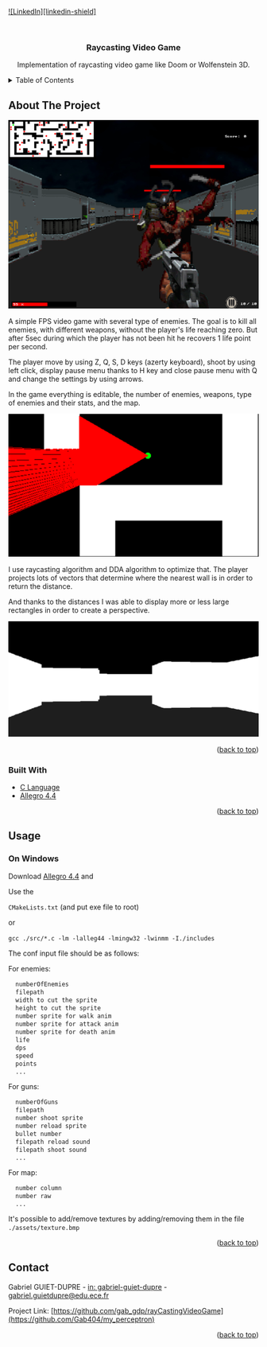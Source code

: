 <div id="top"></div>

[![LinkedIn][linkedin-shield]][linkedin-url]



<!-- PROJECT LOGO -->
<br />
<div align="center">
  <h3 align="center">Raycasting Video Game</h3>

  <p align="center">
    Implementation of raycasting video game like Doom or Wolfenstein 3D.
</div>



<!-- TABLE OF CONTENTS -->
<details>
  <summary>Table of Contents</summary>
  <ol>
    <li>
      <a href="#about-the-project">About The Project</a>
      <ul>
        <li><a href="#built-with">Built With</a></li>
      </ul>
    </li>
    <li><a href="#usage">Usage</a></li>
    <li><a href="#contact">Contact</a></li>
  </ol>
</details>



<!-- ABOUT THE PROJECT -->
## About The Project

![Product Name Screen Shot][schema-network]

A simple FPS video game with several type of enemies.
The goal is to kill all enemies, with different weapons, without the player's life reaching zero. But after 5sec during which the player has not been hit he recovers 1 life point per second.

The player move by using Z, Q, S, D keys (azerty keyboard), shoot by using left click, display pause menu thanks to H key and close pause menu with Q and change the settings by using arrows.

In the game everything is editable, the number of enemies, weapons, type of enemies and their stats, and the map.

![Product Name Screen Shot][loss-function]

I use raycasting algorithm and DDA algorithm to optimize that. The player projects lots of vectors that determine where the nearest wall is in order to return the distance.

And thanks to the distances I was able to display more or less large rectangles in order to create a perspective.

![Product Name Screen Shot][less-texture]


<p align="right">(<a href="#top">back to top</a>)</p>



### Built With


* [C Language](https://fr.wikipedia.org/wiki/C_(langage))
* [Allegro 4.4](https://www.allegro.cc/manual/4/api/)

<p align="right">(<a href="#top">back to top</a>)</p>


<!-- USAGE EXAMPLES -->
## Usage

### On Windows

Download [Allegro 4.4](https://liballeg.org/old.html) and 

Use the 

`CMakeLists.txt` (and put exe file to root)

or 

`gcc ./src/*.c -lm -lalleg44 -lmingw32 -lwinmm -I./includes`


The conf input file should be as follows:

For enemies:

      numberOfEnemies
      filepath
      width to cut the sprite
      height to cut the sprite
      number sprite for walk anim
      number sprite for attack anim
      number sprite for death anim
      life
      dps
      speed
      points
      ...

For guns:

      numberOfGuns
      filepath
      number shoot sprite
      number reload sprite
      bullet number
      filepath reload sound
      filepath shoot sound
      ...


For map:

      number column
      number raw
      ...

It's possible to add/remove textures by adding/removing them in the file `./assets/texture.bmp`

<p align="right">(<a href="#top">back to top</a>)</p>


<!-- CONTACT -->
## Contact

Gabriel GUIET-DUPRE - [in: gabriel-guiet-dupre](https://linkedin.com/in/gabriel-guiet-dupre) - gabriel.guietdupre@edu.ece.fr

Project Link: [https://github.com/gab_gdp/rayCastingVideoGame](https://github.com/Gab404/my_perceptron)

<p align="right">(<a href="#top">back to top</a>)</p>



<!-- MARKDOWN LINKS & IMAGES -->
<!-- https://www.markdownguide.org/basic-syntax/#reference-style-links -->
[linkedin-url]: https://linkedin.com/in/gabriel-guiet-dupre
[schema-network]: ./assets/gameplay.png
[loss-function]: ./assets/raycastingDisplay.PNG
[less-texture]: ./assets/lessTexture.png
